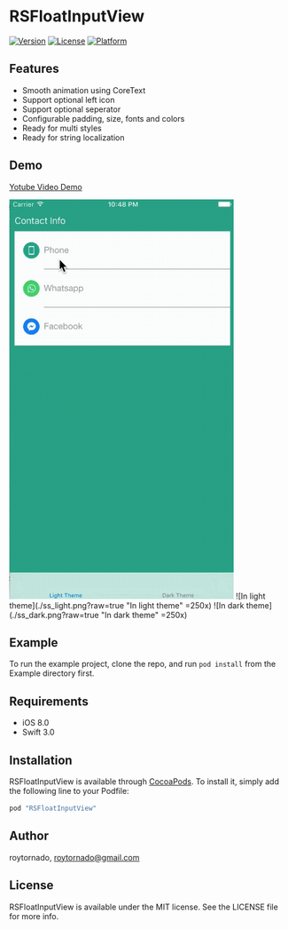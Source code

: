# RSFloatInputView

[![Version](https://img.shields.io/cocoapods/v/RSFloatInputView.svg?style=flat)](http://cocoapods.org/pods/RSFloatInputView)
[![License](https://img.shields.io/cocoapods/l/RSFloatInputView.svg?style=flat)](http://cocoapods.org/pods/RSFloatInputView)
[![Platform](https://img.shields.io/cocoapods/p/RSFloatInputView.svg?style=flat)](http://cocoapods.org/pods/RSFloatInputView)

## Features
* Smooth animation using CoreText
* Support optional left icon
* Support optional seperator
* Configurable padding, size, fonts and colors
* Ready for multi styles
* Ready for string localization

## Demo

[Yotube Video Demo](https://youtu.be/_08pUzXVp5s "Youtube")

![Gif](./ss_gif.gif?raw=true)
![In light theme](./ss_light.png?raw=true "In light theme" =250x)
![In dark theme](./ss_dark.png?raw=true "In dark theme" =250x)

## Example
To run the example project, clone the repo, and run `pod install` from the Example directory first.

## Requirements
* iOS 8.0
* Swift 3.0

## Installation

RSFloatInputView is available through [CocoaPods](http://cocoapods.org). To install it, simply add the following line to your Podfile:

```ruby
pod "RSFloatInputView"
```

## Author

roytornado, roytornado@gmail.com

## License

RSFloatInputView is available under the MIT license. See the LICENSE file for more info.
